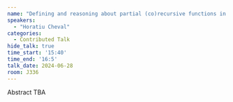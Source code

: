 ```yaml
---
name: "Defining and reasoning about partial (co)recursive functions in Lean"
speakers:
  - "Horatiu Cheval"
categories:
  - Contributed Talk
hide_talk: true
time_start: '15:40'
time_end: '16:5'
talk_date: 2024-06-28
room: J336
---
```


Abstract TBA
